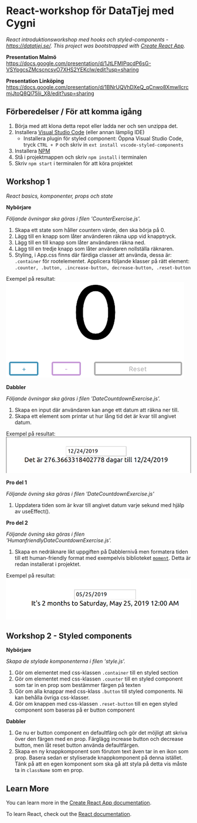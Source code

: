 # React-workshop för DataTjej med Cygni

_React introduktionsworkshop med hooks och styled-components -
https://datatjej.se/. This project was bootstrapped with
[Create React App](https://github.com/facebook/create-react-app)._

**Presentation Malmö**
https://docs.google.com/presentation/d/1JtLFMIPqcdP6sG-VSYpgcsZMcscncsvO7XHS2YEKclw/edit?usp=sharing

**Presentation Linköping**
https://docs.google.com/presentation/d/1BNrUQVhDXeQ_qCnwo8XmwIlcrcmjJtoQ8Ql75lii_X8/edit?usp=sharing

## Förberedelser / För att komma igång

1. Börja med att klona detta repot eller ladda ner och sen unzippa det.
2. Installera [Visual Studio Code](https://code.visualstudio.com/) (eller annan
   lämplig IDE)
   - Installera plugin för styled component: Öppna Visual Studio Code, tryck
     `CTRL + P` och skriv in `ext install vscode-styled-components`
3. Installera
   [NPM](https://github.com/cygni/cygni-datatjej-react/wiki/Installera-NPM)
4. Stå i projektmappen och skriv `npm install` i terminalen
5. Skriv `npm start` i terminalen för att köra projektet

## Workshop 1

_React basics, komponenter, props och state_

**Nybörjare**

_Följande övningar ska göras i filen 'CounterExercise.js'._

1. Skapa ett state som håller countern värde, den ska börja på 0.
2. Lägg till en knapp som låter använderen räkna upp vid knapptryck.
3. Lägg till en till knapp som låter användaren räkna ned.
4. Lägg till en tredje knapp som låter användaren nollställa räknaren.
5. Styling, i App.css finns där färdiga classer att använda, dessa är:
   `.container` för rootelementet. Applicera följande klasser på rätt element:
   `.counter, .button, .increase-button, decrease-button, .reset-button`

Exempel på resultat:<br> <img src='counter.png'>

**Dabbler**

_Följande övningar ska göras i filen 'DateCountdownExercise.js'._

1. Skapa en input där användaren kan ange ett datum att räkna ner till.
2. Skapa ett element som printar ut hur lång tid det är kvar till angivet datum.

Exempel på resultat: <img src='countdown.png'>

**Pro del 1**

_Följande övning ska göras i filen 'DateCountdownExercise.js'_

1. Uppdatera tiden som är kvar till angivet datum varje sekund med hjälp av
   useEffect().

**Pro del 2**

_Följande övning ska göras i filen 'HumanfriendlyDateCountdownExercise.js'._

1. Skapa en nedräknare likt uppgiften på Dabblernivå men formatera tiden till
   ett human-friendly format med exempelvis biblioteket
   [`moment`](https://momentjs.com/). Detta är redan installerat i projektet.

Exempel på resultat: <img src='countdown-adv.png'>

## Workshop 2 - Styled components

**Nybörjare**

_Skapa de stylade komponenterna i filen 'style.js'._

1. Gör om elementet med css-klassen `.container` till en styled section
2. Gör om elementet med css-klassen `.counter` till en styled component som tar
   in en prop som bestämmer färgen på texten
3. Gör om alla knappar med css-klass `.button` till styled components. Ni kan
   behålla övriga css-klasser.
4. Gör om knappen med css-klassen `.reset-button` till en egen styled component
   som baseras på er button component

**Dabbler**

1. Ge nu er button component en defaultfärg och gör det möjligt att skriva över
   den färgen med en prop. Färglägg increase button och decrease button, men låt
   reset button använda defaultfärgen.
2. Skapa en ny knappkomponent som förutom text även tar in en ikon som prop.
   Basera sedan er styliserade knappkomponent på denna istället. Tänk på att en
   egen komponent som ska gå att styla på detta vis måste ta in `className` som
   en prop.

## Learn More

You can learn more in the
[Create React App documentation](https://facebook.github.io/create-react-app/docs/getting-started).

To learn React, check out the [React documentation](https://reactjs.org/).
